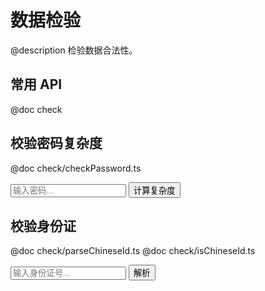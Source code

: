 数据检验
========================================================
@description 检验数据合法性。

常用 API
--------------------------------------------------------
@doc check

校验密码复杂度
--------------------------------------------------------
@doc check/checkPassword.ts

<input type="text" id="checkPassword_value" placeholder="输入密码..." />
<input type="button" value="计算复杂度" onclick="document.getElementById('checkPassword_result').innerHTML = checkPassword(document.getElementById('checkPassword_value').value || (document.getElementById('checkPassword_value').value = '123456'))" />
<span id="checkPassword_result"></span>

校验身份证
--------------------------------------------------------
@doc check/parseChineseId.ts
@doc check/isChineseId.ts

<input type="text" id="parseChineseId_value" placeholder="输入身份证号..." />
<input type="button" value="解析" onclick="var idInfo = parseChineseId(document.getElementById('parseChineseId_value').value || (document.getElementById('parseChineseId_value').value = '152500198909267865')); document.getElementById('parseChineseId_result').innerHTML = '<br>合法：' + idInfo.valid + '<br>性别：' + (idInfo.sex ? '男' : '女') + '<br>省份：' + (idInfo.province || '') + '<br>生日： ' + idInfo.birthday.toLocaleString();" />
<span id="parseChineseId_result"></span>
